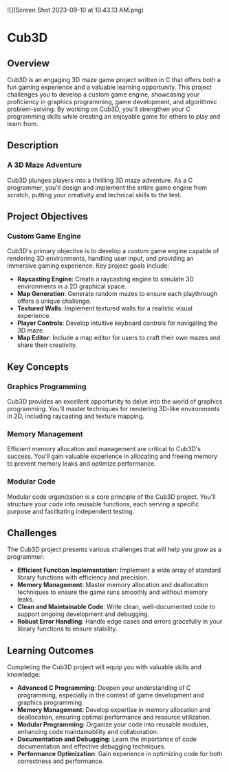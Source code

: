 ![](Screen Shot 2023-09-10 at 10.43.13 AM.png)

# Cub3D

## Overview

Cub3D is an engaging 3D maze game project written in C that offers both a fun gaming experience and a valuable learning opportunity. This project challenges you to develop a custom game engine, showcasing your proficiency in graphics programming, game development, and algorithmic problem-solving. By working on Cub3D, you'll strengthen your C programming skills while creating an enjoyable game for others to play and learn from.

## Description

### A 3D Maze Adventure

Cub3D plunges players into a thrilling 3D maze adventure. As a C programmer, you'll design and implement the entire game engine from scratch, putting your creativity and technical skills to the test.

## Project Objectives

### Custom Game Engine

Cub3D's primary objective is to develop a custom game engine capable of rendering 3D environments, handling user input, and providing an immersive gaming experience. Key project goals include:

- **Raycasting Engine**: Create a raycasting engine to simulate 3D environments in a 2D graphical space.
- **Map Generation**: Generate random mazes to ensure each playthrough offers a unique challenge.
- **Textured Walls**: Implement textured walls for a realistic visual experience.
- **Player Controls**: Develop intuitive keyboard controls for navigating the 3D maze.
- **Map Editor**: Include a map editor for users to craft their own mazes and share their creativity.
  
## Key Concepts

### Graphics Programming

Cub3D provides an excellent opportunity to delve into the world of graphics programming. You'll master techniques for rendering 3D-like environments in 2D, including raycasting and texture mapping.

### Memory Management

Efficient memory allocation and management are critical to Cub3D's success. You'll gain valuable experience in allocating and freeing memory to prevent memory leaks and optimize performance.

### Modular Code

Modular code organization is a core principle of the Cub3D project. You'll structure your code into reusable functions, each serving a specific purpose and facilitating independent testing.

## Challenges

The Cub3D project presents various challenges that will help you grow as a programmer:

- **Efficient Function Implementation**: Implement a wide array of standard library functions with efficiency and precision.
- **Memory Management**: Master memory allocation and deallocation techniques to ensure the game runs smoothly and without memory leaks.
- **Clean and Maintainable Code**: Write clean, well-documented code to support ongoing development and debugging.
- **Robust Error Handling**: Handle edge cases and errors gracefully in your library functions to ensure stability.

## Learning Outcomes

Completing the Cub3D project will equip you with valuable skills and knowledge:

- **Advanced C Programming**: Deepen your understanding of C programming, especially in the context of game development and graphics programming.
- **Memory Management**: Develop expertise in memory allocation and deallocation, ensuring optimal performance and resource utilization.
- **Modular Programming**: Organize your code into reusable modules, enhancing code maintainability and collaboration.
- **Documentation and Debugging**: Learn the importance of code documentation and effective debugging techniques.
- **Performance Optimization**: Gain experience in optimizing code for both correctness and performance.
